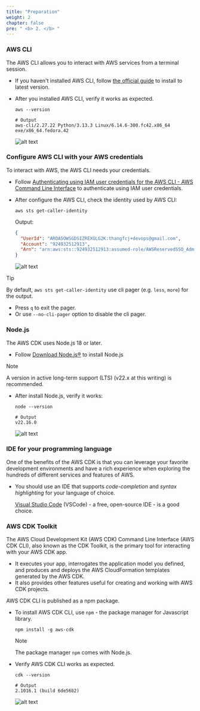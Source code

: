 ```yaml
---
title: "Preparation"
weight: 2
chapter: false
pre: " <b> 2. </b> "
---
```


### AWS CLI

The AWS CLI allows you to interact with AWS services from a terminal session.

- If you haven't installed AWS CLI, follow [the official guide](https://docs.aws.amazon.com/cli/latest/userguide/getting-started-install.html) to install to latest version.

- After you installed AWS CLI, verify it works as expected.

  ```shell
  aws --version
  ```

  ```shell
  # Output
  aws-cli/2.27.22 Python/3.13.3 Linux/6.14.6-300.fc42.x86_64 exe/x86_64.fedora.42
  ```

  ![alt text](/images/workshop-4/prerequisites--aws.png)

### Configure AWS CLI with your AWS credentials

To interact with AWS, the AWS CLI needs your credentials.

- Follow [Authenticating using IAM user credentials for the AWS CLI - AWS Command Line Interface](https://docs.aws.amazon.com/cli/latest/userguide/cli-authentication-user.html) to authenticate using IAM user credentials.

- After configure the AWS CLI, check the identity used by AWS CLI:

  ```shell
  aws sts get-caller-identity
  ```

  Output:

  ```json
  {
    "UserId": "AROA5OWSGDSIZREXGLG2K:thangfcj+devops@gmail.com",
    "Account": "924932512913",
    "Arn": "arn:aws:sts::924932512913:assumed-role/AWSReservedSSO_AdministratorAccess_6ce8cc3bd00b0421/thangfcj+devops@gmail.com"
  }
  ```

  ![alt text](/images/workshop-4/prerequisites--aws-credentials.png)

> [!TIP]
> By default, `aws sts get-caller-identity` use cli pager (e.g. `less`, `more`) for the output.
>
> - Press `q` to exit the pager.
> - Or use `--no-cli-pager` option to disable the cli pager.

### Node.js

The AWS CDK uses Node.js 18 or later.

- Follow [Download Node.js®](https://nodejs.org/en/download) to install Node.js

> [!NOTE]
> A version in active long-term support (LTS) (v22.x at this writing) is recommended.

- After install Node.js, verify it works:

  ```shell
  node --version
  ```

  ```shell
  # Output
  v22.16.0
  ```

  ![alt text](/images/workshop-4/prerequisites--node.png)

### IDE for your programming language

One of the benefits of the AWS CDK is that you can leverage your favorite development environments and have a rich experience when exploring the hundreds of different services and features of AWS.

- You should use an IDE that supports _code-completion_ and _syntax highlighting_ for your language of choice.

  [Visual Studio Code](https://code.visualstudio.com/) (VSCode) - a free, open-source IDE - is a good choice.

### AWS CDK Toolkit

The AWS Cloud Development Kit (AWS CDK) Command Line Interface (AWS CDK CLI), also known as the CDK Toolkit, is the primary tool for interacting with your AWS CDK app.

- It executes your app, interrogates the application model you defined, and produces and deploys the AWS CloudFormation templates generated by the AWS CDK.
- It also provides other features useful for creating and working with AWS CDK projects.

AWS CDK CLI is published as a npm package.

- To install AWS CDK CLI, use `npm` - the package manager for Javascript library.

  ```shell
  npm install -g aws-cdk
  ```

  > [!NOTE]
  > The package manager `npm` comes with Node.js.

- Verify AWS CDK CLI works as expected.

  ```shell
  cdk --version
  ```

  ```shell
  # Output
  2.1016.1 (build 6de56b2)
  ```

  ![alt text](/images/workshop-4/prerequisites--aws-cdk-cli.png)
